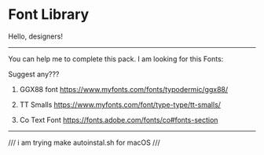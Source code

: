 # Font Library

Hello, designers! 

------------------------------------------------------------------------------------------------------------------------
You can help me to complete this pack.
I am looking for this Fonts:

Suggest any???

1. GGX88 font					https://www.myfonts.com/fonts/typodermic/ggx88/

2. TT Smalls					https://www.myfonts.com/font/type-type/tt-smalls/

3. Co Text Font 				https://fonts.adobe.com/fonts/co#fonts-section
	
------------------------------------------------------------------------------------------------------------------------

/// i am trying make autoinstal.sh for macOS ///